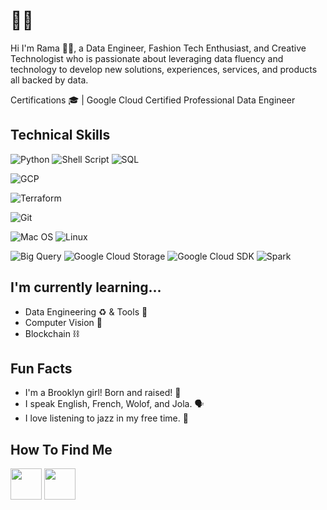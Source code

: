 # 👋🏽

Hi I'm Rama 👋🏽, a Data Engineer, Fashion Tech Enthusiast, and Creative Technologist who is passionate about leveraging data fluency and technology to develop new solutions, experiences, services, and products all backed by data. 

Certifications 🎓 | Google Cloud Certified Professional Data Engineer

## Technical Skills
![Python](https://img.shields.io/badge/Code-Python-informational?style=for-the-badge&logo=Python&color=ffdd54)
![Shell Script](https://img.shields.io/badge/Code-Shell_Script-informational?style=for-the-badge&logo=gnu-bash&color=green)
![SQL](https://img.shields.io/badge/Code-SQL-informational?style=for-the-badge&logo=sqlite&color=blue)

![GCP](https://img.shields.io/badge/Cloud-GCP-informational?style=for-the-badge&logo=google-cloud&color=blue)

![Terraform](https://img.shields.io/badge/Config-Terraform-informational?style=for-the-badge&logo=Terraform&color=7851A9)

![Git](https://img.shields.io/badge/Version-Git-informational?style=for-the-badge&logo=Git&color=FF729F)

![Mac OS](https://img.shields.io/badge/OS-MacOS-informational?style=for-the-badge&logo=MacOS&color=F4A259)
![Linux](https://img.shields.io/badge/OS-Linux-informational?style=for-the-badge&logo=Linux&color=F4E285)


![Big Query](https://img.shields.io/badge/Data-Big_Query-informational?style=for-the-badge&logo=GoogleCloudSDK&color=blue)
![Google Cloud Storage](https://img.shields.io/badge/Data-Google_Cloud_Storage-informational?style=for-the-badge&logo=GoogleCloudStorage&color=23121011)
![Google Cloud SDK](https://img.shields.io/badge/Data-Google_Cloud_SDK-informational?style=for-the-badge&logo=GoogleCloudSDK&color=ffdd54)
![Spark](https://img.shields.io/badge/Data-Spark-informational?style=for-the-badge&logo=Spark&color=red)

## I'm currently learning...
* Data Engineering ♻️ & Tools 🧰
* Computer Vision 🤖
* Blockchain ⛓

## Fun Facts
* I'm a Brooklyn girl! Born and raised! 🗽
* I speak English, French, Wolof, and Jola. 🗣️
* I love listening to jazz in my free time. 🎷

## How To Find Me
<a href="https://cmdshftrama.github.io/"><img height="50" src="https://cdn2.iconfinder.com/data/icons/social-media-solid-2/32/Website-512.png"></a>
<a href="https://www.linkedin.com/in/rysonko/"><img height="50" src="https://cdn1.iconfinder.com/data/icons/social-networks-15/512/LinkedIn_social_network_logo-512.png"></a>


<!--
**cmdshftrama/cmdshftrama** is a ✨ _special_ ✨ repository because its `README.md` (this file) appears on your GitHub profile.

Here are some ideas to get you started:

- 🔭 I’m currently working on ...
- 🌱 I’m currently learning ...
- 👯 I’m looking to collaborate on ...
- 🤔 I’m looking for help with ...
- 💬 Ask me about ...
- 📫 How to reach me: ...
- 😄 Pronouns: ...
- ⚡ Fun fact: ...


<br></br>


![AWS](https://img.shields.io/badge/Cloud-AWS-informational?style=flat&logo=AWS&color=23FF9900) || CLOUD SECTION
![Snowflake](https://img.shields.io/badge/Cloud-Snowflake-informational?style=for-the-badge&logo=Snowflake&color=89CFF0) || CLOUD SECTION 

![Hadoop](https://img.shields.io/badge/Data-Hadoop-informational?style=flat&logo=Hadoop&color=E7DFC6)
![Hive](https://img.shields.io/badge/Data-Hive-informational?style=flat&logo=Hive&color=F7A278)
![Splunk](https://img.shields.io/badge/Data-Splunk-informational?style=flat&logo=Splunk&color=351E29)
![Puppet](https://img.shields.io/badge/Config-Puppet-informational?style=flat&logo=Puppet&color=FC440F)
![Packer](https://img.shields.io/badge/Config-Packer-informational?style=flat&logo=Packer&color=1F01B9)
![Consul](https://img.shields.io/badge/Config-Consul-informational?style=flat&logo=Consul&color=B84A62)
![Vault](https://img.shields.io/badge/Config-Vault-informational?style=flat&logo=Vault&color=4C243B)
![GitLabCI](https://img.shields.io/badge/CICD-GitLabCI-informational?style=flat&logo=GitlabCI&color=2F323A)
![GitHub Actions](https://img.shields.io/badge/CICD-GitHubActions-informational?style=flat&logo=GitHub&color=77567A)
![Jenkins](https://img.shields.io/badge/CICD-Jenkins-informational?style=flat&logo=Jenkins&color=C47AC0)
![Spinnaker](https://img.shields.io/badge/CICD-Spinnaker-informational?style=flat&logo=Spinnaker&color=E39EC1)
![ELK](https://img.shields.io/badge/Logging-ELK-informational?style=flat&logo=ELK&color=DEBAC0)
![Grafana](https://img.shields.io/badge/Monitoring-Grafana-informational?style=flat&logo=Grafana&color=81F4E1)
![InfluxDB](https://img.shields.io/badge/Logging-InfluxDB-informational?style=flat&logo=InfluxDB&color=56CBF9)
-->
